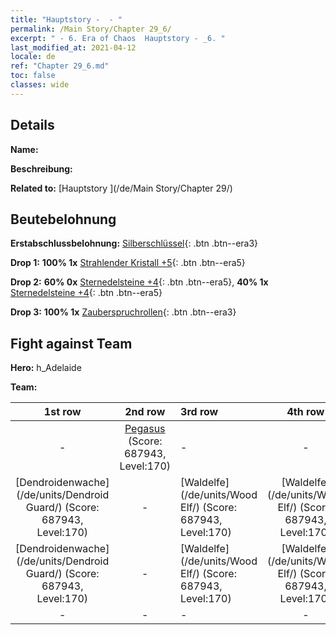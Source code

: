 ```yaml
---
title: "Hauptstory -  - "
permalink: /Main Story/Chapter 29_6/
excerpt: " - 6. Era of Chaos  Hauptstory - _6. "
last_modified_at: 2021-04-12
locale: de
ref: "Chapter 29_6.md"
toc: false
classes: wide
---
```


## Details

 **Name:** 

 **Beschreibung:** 

 **Related to:** [Hauptstory ](/de/Main Story/Chapter 29/)

## Beutebelohnung

 **Erstabschlussbelohnung:** [Silberschlüssel](/de/Items/con_693/){: .btn .btn--era3}

 **Drop 1:** **100% 1x** [Strahlender Kristall +5](/de/Items/mat_101/){: .btn .btn--era5}

 **Drop 2:** **60% 0x** [Sternedelsteine +4](/de/Items/mat_93/){: .btn .btn--era5}, **40% 1x** [Sternedelsteine +4](/de/Items/mat_93/){: .btn .btn--era5}

 **Drop 3:** **100% 1x** [Zauberspruchrollen](/de/Items/con_694/){: .btn .btn--era3}


## Fight against Team
 **Hero:** h_Adelaide

 **Team:**


  | 1st row | 2nd row | 3rd row | 4th row |
  |:----:|:----:|:----|:----:|
  | - | [Pegasus](/de/units/Pegasus/) (Score: 687943, Level:170)  | - | - |
  | [Dendroidenwache](/de/units/Dendroid Guard/) (Score: 687943, Level:170)  | - | [Waldelfe](/de/units/Wood Elf/) (Score: 687943, Level:170)  | [Waldelfe](/de/units/Wood Elf/) (Score: 687943, Level:170)  |
  | [Dendroidenwache](/de/units/Dendroid Guard/) (Score: 687943, Level:170)  | - | [Waldelfe](/de/units/Wood Elf/) (Score: 687943, Level:170)  | [Waldelfe](/de/units/Wood Elf/) (Score: 687943, Level:170)  |
  | - | - | - | - |


